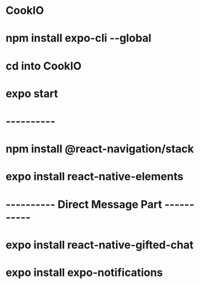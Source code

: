 # CookIO
# npm install expo-cli --global
# cd into CookIO
# expo start
# ----------
# npm install @react-navigation/stack
# expo install react-native-elements



# ---------- Direct Message Part -----------
# expo install react-native-gifted-chat
# expo install expo-notifications